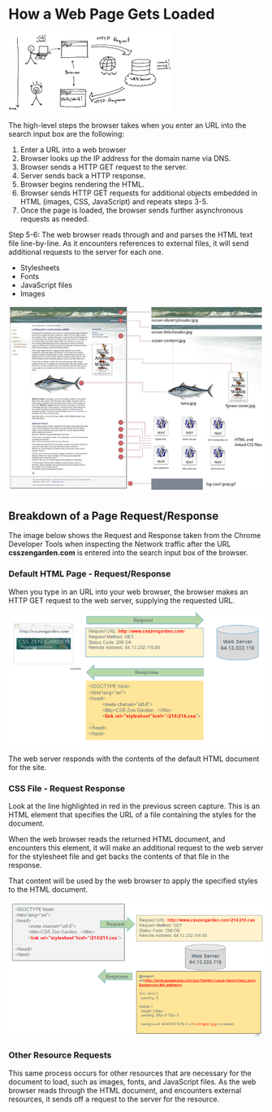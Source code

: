 # How a Web Page Gets Loaded

![](../.gitbook/assets/image%20%28199%29.png)

The high-level steps the browser takes when you enter an URL into the search input box are the following:

1. Enter a URL into a web browser
2. Browser looks up the IP address for the domain name via DNS.
3. Browser sends a HTTP GET request to the server.
4. Server sends back a HTTP response.
5. Browser begins rendering the HTML.
6. Browser sends  HTTP GET requests for additional objects embedded in HTML \(images, CSS, JavaScript\) and repeats steps 3-5.
7. Once the page is loaded, the browser sends further asynchronous requests as needed.

Step 5-6: The web browser reads through and and parses the HTML text file line-by-line. As it encounters references to external files, it will send additional requests to the server for each one.

* Stylesheets
* Fonts
* JavaScript files
* Images

![](../.gitbook/assets/image%20%2836%29.png)

## Breakdown of a Page Request/Response

The image below shows the Request and Response taken from the Chrome Developer Tools when inspecting the Network traffic after the URL **csszengarden.com** is entered into the search input box of the browser.

### Default HTML Page - Request/Response

When you type in an URL into your web browser, the browser makes an HTTP GET request to the web server, supplying the requested URL.

![](../.gitbook/assets/image%20%28124%29.png)

The web server responds with the contents of the default HTML document for the site. 

### CSS File - Request Response

Look at the line highlighted in red in the previous screen capture. This is an HTML element that specifies the URL of a file containing the styles for the document. 

When the web browser reads the returned HTML document, and encounters this element, it will make an additional request to the web server for the stylesheet file and get backs the contents of that file in the response. 

That content will be used by the web browser to apply the specified styles to the HTML document. 

![](../.gitbook/assets/image%20%28158%29.png)

### Other Resource Requests

This same process occurs for other resources that are necessary for the document to load, such as images, fonts, and JavaScript files. As the web browser reads through the HTML document, and encounters external resources, it sends off a request to the server for the resource.

